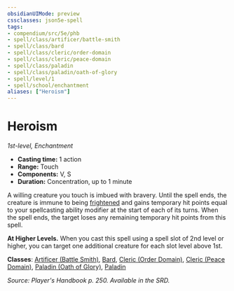 ```yaml
---
obsidianUIMode: preview
cssclasses: json5e-spell
tags:
- compendium/src/5e/phb
- spell/class/artificer/battle-smith
- spell/class/bard
- spell/class/cleric/order-domain
- spell/class/cleric/peace-domain
- spell/class/paladin
- spell/class/paladin/oath-of-glory
- spell/level/1
- spell/school/enchantment
aliases: ["Heroism"]
---
```

# Heroism
*1st-level, Enchantment*  

- **Casting time:** 1 action
- **Range:** Touch
- **Components:** V, S
- **Duration:** Concentration, up to 1 minute

A willing creature you touch is imbued with bravery. Until the spell ends, the creature is immune to being [frightened](2.%20GM%20Tools/Misc%20DND%20Handbook/compendium/rules/conditions.md#frightened) and gains temporary hit points equal to your spellcasting ability modifier at the start of each of its turns. When the spell ends, the target loses any remaining temporary hit points from this spell.

**At Higher Levels.** When you cast this spell using a spell slot of 2nd level or higher, you can target one additional creature for each slot level above 1st.

**Classes**: [Artificer (Battle Smith)](/compendium/classes/artificer-battle-smith-tce.md), [Bard](/compendium/classes/bard.md), [Cleric (Order Domain)](/compendium/classes/cleric-order-domain-tce.md), [Cleric (Peace Domain)](/compendium/classes/cleric-peace-domain-tce.md), [Paladin (Oath of Glory)](/compendium/classes/paladin-oath-of-glory-tce.md), [Paladin](/compendium/classes/paladin.md)

*Source: Player's Handbook p. 250. Available in the SRD.*